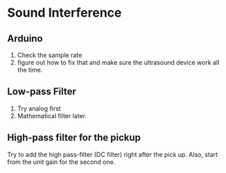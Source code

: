 ﻿# Sound Interference
## Arduino
1. Check the sample rate
2. figure out how to fix that and make sure the ultrasound device work all the time.
## Low-pass Filter
1. Try analog first
2. Mathematical filter later.
## High-pass filter for the pickup
Try to add the high pass-filter (DC filter) right after the pick up.
Also, start from the unit gain for the second one.
